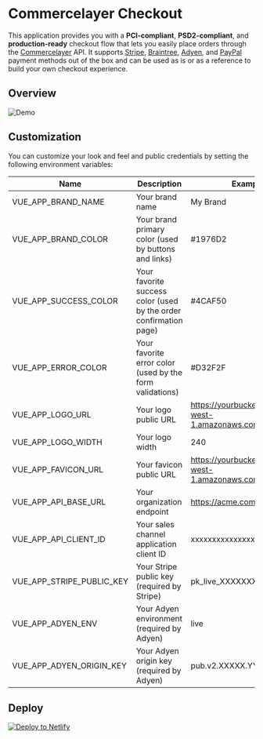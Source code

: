 # Commercelayer Checkout

This application provides you with a **PCI-compliant**, **PSD2-compliant**, and **production-ready** checkout flow that lets you easily place orders through the [Commercelayer](https://commercelayer.io/) API. It supports [Stripe](https://stripe.com), [Braintree](https://www.braintreepayments.com), [Adyen](https://www.adyen.com/), and [PayPal](https://www.paypal.com) payment methods out of the box and can be used as is or as a reference to build your own checkout experience.

## Overview

![Demo](demo.gif?raw=true 'Demo')

## Customization

You can customize your look and feel and public credentials by setting the following environment variables:

| Name                      | Description                                                       | Example                                                   |
| ------------------------- | ----------------------------------------------------------------- | --------------------------------------------------------- |
| VUE_APP_BRAND_NAME        | Your brand name                                                   | My Brand                                                  |
| VUE_APP_BRAND_COLOR       | Your brand primary color (used by buttons and links)              | #1976D2                                                   |
| VUE_APP_SUCCESS_COLOR     | Your favorite success color (used by the order confirmation page) | #4CAF50                                                   |
| VUE_APP_ERROR_COLOR       | Your favorite error color (used by the form validations)          | #D32F2F                                                   |
| VUE_APP_LOGO_URL          | Your logo public URL                                              | https://yourbucket.s3-eu-west-1.amazonaws.com/logo.png    |
| VUE_APP_LOGO_WIDTH        | Your logo width                                                   | 240                                                       |
| VUE_APP_FAVICON_URL       | Your favicon public URL                                           | https://yourbucket.s3-eu-west-1.amazonaws.com/favicon.ico |
| VUE_APP_API_BASE_URL      | Your organization endpoint                                        | https://acme.commercelayer.io                             |
| VUE_APP_API_CLIENT_ID     | Your sales channel application client ID                          | xxxxxxxxxxxxxxxxxxxx                                      |
| VUE_APP_STRIPE_PUBLIC_KEY | Your Stripe public key (required by Stripe)                       | pk_live_XXXXXXXXXX                                        |
| VUE_APP_ADYEN_ENV         | Your Adyen environment (required by Adyen)                        | live                                                      |
| VUE_APP_ADYEN_ORIGIN_KEY  | Your Adyen origin key (required by Adyen)                         | pub.v2.XXXXX.YYYYY.ZZZZZ                                  |

## Deploy

[![Deploy to Netlify](https://www.netlify.com/img/deploy/button.svg)](https://app.netlify.com/start/deploy?repository=https://github.com/commercelayer/commercelayer-checkout-vue)
